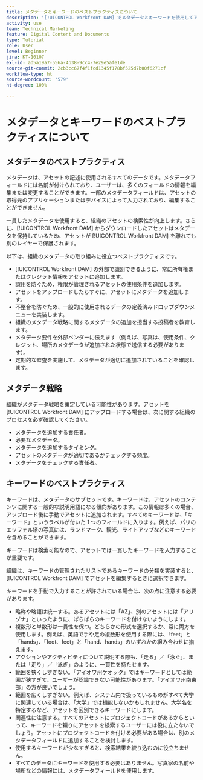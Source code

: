 ```yaml
---
title: メタデータとキーワードのベストプラクティスについて
description: '[!UICONTROL Workfront DAM] でメタデータとキーワードを使用してアセットを記述し、組織のアセットの検索性を高める方法を説明します。'
activity: use
team: Technical Marketing
feature: Digital Content and Documents
type: Tutorial
role: User
level: Beginner
jira: KT-10107
exl-id: ad5a19a7-556a-4b38-9cc4-7e29e5afe1de
source-git-commit: 2cb3cc67f4f1fcd1345f178bf525d7b00f6271cf
workflow-type: ht
source-wordcount: '579'
ht-degree: 100%

---
```


# メタデータとキーワードのベストプラクティスについて

## メタデータのベストプラクティス

メタデータは、アセットの記述に使用されるすべてのデータです。メタデータフィールドには名前が付けられており、ユーザーは、多くのフィールドの情報を編集または変更することができます。一部のメタデータフィールドは、アセットの取得元のアプリケーションまたはデバイスによって入力されており、編集することができません。

一貫したメタデータを使用すると、組織のアセットの検索性が向上します。さらに、[!UICONTROL Workfront DAM] からダウンロードしたアセットはメタデータを保持しているため、アセットが [!UICONTROL Workfront DAM] を離れても別のレイヤーで保護されます。

以下は、組織のメタデータの取り組みに役立つベストプラクティスです。

* [!UICONTROL Workfront DAM] の外部で識別できるように、常に所有権またはクレジット情報をアセットに追加します。
* 誤用を防ぐため、権限が管理されるアセットの使用条件を追加します。
* アセットをアップロードしたらすぐに、アセットにメタデータを追加します。
* 不整合を防ぐため、一般的に使用されるデータの定義済みドロップダウンメニューを実装します。
* 組織のメタデータ戦略に関するメタデータの追加を担当する投稿者を教育します。
* メタデータ要件を外部ベンダーに伝えます（例えば、写真は、使用条件、クレジット、場所のメタデータが追加された状態で送信する必要があります）。
* 定期的な監査を実施して、メタデータが適切に追加されていることを確認します。

## メタデータ戦略

組織がメタデータ戦略を策定している可能性があります。アセットを [!UICONTROL Workfront DAM] にアップロードする場合は、次に関する組織のプロセスを必ず確認してください。

* メタデータを追加する責任者。
* 必要なメタデータ。
* メタデータを追加するタイミング。
* アセットのメタデータが適切であるかチェックする頻度。
* メタデータをチェックする責任者。

## キーワードのベストプラクティス

キーワードは、メタデータのサブセットです。キーワードは、アセットのコンテンツに関する一般的な説明用語になる傾向があります。この情報は多くの場合、アップロード後に手動でアセットに追加されます。すべてのキーワードは、「キーワード」というラベルが付いた 1 つのフィールドに入ります。例えば、パリのエッフェル塔の写真には、ランドマーク、観光、ライトアップなどのキーワードを含めることができます。

キーワードは検索可能なので、アセットでは一貫したキーワードを入力することが重要です。

組織は、キーワードの管理されたリストであるキーワードの分類を実装すると、[!UICONTROL Workfront DAM] でアセットを編集するときに選択できます。

キーワードを手動で入力することが許されている場合は、次の点に注意する必要があります。

* 略称や略語は統一する。あるアセットには「AZ」、別のアセットには「アリゾナ」といったように、ばらばらのキーワードを付けないようにします。
* 複数形と単数形は一貫性を保つ。どちらかの形式を選択するか、常に両方を使用します。例えば、英語で手や足の複数形を使用する際には、「feet」と「hands」、「foot、feet」と「hand、hands」のいずれかの組み合わせに揃えます。
* アクションやアクティビティについて説明する際も、「走る」／「泳ぐ」、または「走り」／「泳ぎ」のように、一貫性を持たせます。
* 範囲を狭くしすぎない。「アイオワ州ケオック」ではキーワードとしては範囲が狭すぎて、ユーザーが認識できない可能性があります。「アイオワ州南東部」の方が良いでしょう。
* 範囲を広くしすぎない。例えば、システム内で扱っているものがすべて大学に関連している場合は、「大学」では機能しないかもしれません。大学名を特定するなど、アセットを区別できるキーワードにします。
* 関連性に注意する。すべてのアセットにプロジェクトコードがあるからといって、キーワードを頼りにアセットを検索するユーザーには役に立たないでしょう。アセットにプロジェクトコードを付ける必要がある場合は、別のメタデータフィールドに追加することを検討します。
* 使用するキーワードが少なすぎると、検索結果を絞り込むのに役立ちません。
* すべてのデータにキーワードを使用する必要はありません。写真家の名前や場所などの情報には、メタデータフィールドを使用します。
